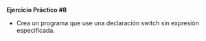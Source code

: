 **Ejercicio Práctico #8**

- Crea un programa que use una declaración switch sin expresión especificada.



